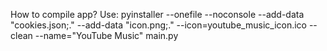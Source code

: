 How to compile app?
  Use: pyinstaller --onefile --noconsole --add-data "cookies.json;." --add-data "icon.png;." --icon=youtube_music_icon.ico --clean --name="YouTube Music" main.py
